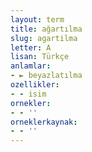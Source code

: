 ```yaml
---
layout: term
title: ağartılma
slug: agartilma
letter: A
lisan: Türkçe
anlamlar:
- ► beyazlatılma
ozellikler:
- - isim
ornekler:
- - ''
orneklerkaynak:
- - ''
---
```

